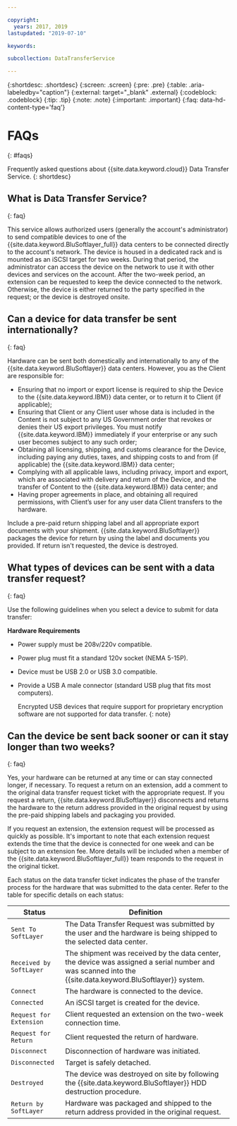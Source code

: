 ```yaml
---

copyright:
  years: 2017, 2019
lastupdated: "2019-07-10"

keywords:

subcollection: DataTransferService

---
```


{:shortdesc: .shortdesc}
{:screen: .screen}
{:pre: .pre}
{:table: .aria-labeledby="caption"}
{:external: target="_blank" .external}
{:codeblock: .codeblock}
{:tip: .tip}
{:note: .note}
{:important: .important}
{:faq: data-hd-content-type='faq'}

# FAQs
{: #faqs}

Frequently asked questions about {{site.data.keyword.cloud}} Data Transfer Service.
{: shortdesc}

## What is Data Transfer Service?
{: faq}

This service allows authorized users (generally the account's administrator) to send compatible devices to one of the {{site.data.keyword.BluSoftlayer_full}} data centers to be connected directly to the account's network. The device is housed in a dedicated rack and is mounted as an iSCSI target for two weeks. During that period, the administrator can access the device on the network to use it with other devices and services on the account. After the two-week period, an extension can be requested to keep the device connected to the network. Otherwise, the device is either returned to the party specified in the request; or the device is destroyed onsite.

## Can a device for data transfer be sent internationally?
{: faq}

Hardware can be sent both domestically and internationally to any of the {{site.data.keyword.BluSoftlayer}} data centers. However, you as the Client are responsible for:

- Ensuring that no import or export license is required to ship the Device to the {{site.data.keyword.IBM}} data center, or to return it to Client (if applicable);
- Ensuring that Client or any Client user whose data is included in the Content is not subject to any US Government order that revokes or denies their US export privileges. You must notify {{site.data.keyword.IBM}} immediately if your enterprise or any such user becomes subject to any such order;
- Obtaining all licensing, shipping, and customs clearance for the Device, including paying any duties, taxes, and shipping costs to and from (if applicable) the {{site.data.keyword.IBM}} data center;
- Complying with all applicable laws, including privacy, import and export, which are associated with delivery and return of the Device, and the transfer of Content to the {{site.data.keyword.IBM}} data center; and
- Having proper agreements in place, and obtaining all required permissions, with Client’s user for any user data Client transfers to the hardware.

Include a pre-paid return shipping label and all appropriate export documents with your shipment. {{site.data.keyword.BluSoftlayer}} packages the device for return by using the label and documents you provided. If return isn't requested, the device is destroyed.


## What types of devices can be sent with a data transfer request?
{: faq}

Use the following guidelines when you select a device to submit for data transfer:

**Hardware Requirements**

- Power supply must be 208v/220v compatible.
- Power plug must fit a standard 120v socket (NEMA 5-15P).
- Device must be USB 2.0 or USB 3.0 compatible.
- Provide a USB A male connector (standard USB plug that fits most computers).

    Encrypted USB devices that require support for proprietary encryption software are not supported for data transfer.
    {: note}

## Can the device be sent back sooner or can it stay longer than two weeks?
{: faq}

Yes, your hardware can be returned at any time or can stay connected longer, if necessary. To request a return on an extension, add a comment to the original data transfer request ticket with the appropriate request. If you request a return, {{site.data.keyword.BluSoftlayer}} disconnects and returns the hardware to the return address provided in the original request by using the pre-paid shipping labels and packaging you provided.

If you request an extension, the extension request will be processed as quickly as possible. It's important to note that each extension request extends the time that the device is connected for one week and can be subject to an extension fee. More details will be included when a member of the {{site.data.keyword.BluSoftlayer_full}} team responds to the request in the original ticket.

Each status on the data transfer ticket indicates the phase of the transfer process for the hardware that was submitted to the data center. Refer to the table for specific details on each status:

|Status 	| Definition |
|---------| -----------|
|`Sent To SoftLayer` |The Data Transfer Request was submitted by the user and the hardware is being shipped to the selected data center.|
|`Received by SoftLayer` |	The shipment was received by the data center, the device was assigned a serial number and was scanned into the {{site.data.keyword.BluSoftlayer}} system.|
|`Connect` |	The hardware is connected to the device.|
|`Connected` |	An iSCSI target is created for the device.|
|`Request for Extension` | Client requested an extension on the two-week connection time.|
|`Request for Return` | Client requested the return of hardware.|
|`Disconnect` |	Disconnection of hardware was initiated.|
|`Disconnected` |	Target is safely detached.|
|`Destroyed` | The device was destroyed on site by following the {{site.data.keyword.BluSoftlayer}} HDD destruction procedure.|
|`Return by SoftLayer` |	Hardware was packaged and shipped to the return address provided in the original request.|
